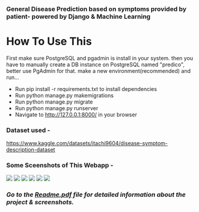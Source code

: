### General Disease Prediction based on symptoms provided by patient- powered by Django & Machine Learning


# How To Use This
First make sure PostgreSQL and pgadmin is install in your system. 
then you have to manually create a DB instance on PostgreSQL named "predico", better use PgAdmin for that.
make a new environment(recommended) and run...

- Run pip install -r requirements.txt to install dependencies
- Run python manage.py makemigrations
- Run python manage.py migrate
- Run python manage.py runserver
- Navigate to http://127.0.0.1:8000/ in your browser

### Dataset used - 
https://www.kaggle.com/datasets/itachi9604/disease-symptom-description-dataset

### Some Sceenshots of This Webapp -

![](https://github.com/Aayush-Jha/Disease-Prediction-using-Django-and-machine-learning/screenshots/1.PNG)
![](https://github.com/Aayush-Jha/Disease-Prediction-using-Django-and-machine-learning/screenshots/2.PNG)
![](https://github.com/Aayush-Jha/Disease-Prediction-using-Django-and-machine-learning/screenshots/3.PNG)
![](https://github.com/Aayush-Jha/Disease-Prediction-using-Django-and-machine-learning/screenshots/4.PNG)
![](https://github.com/Aayush-Jha/Disease-Prediction-using-Django-and-machine-learning/screenshots/5.PNG)
![](https://github.com/Aayush-Jha/Disease-Prediction-using-Django-and-machine-learning/screenshots/6.PNG)



### ***Go to the [Readme.pdf](Readme.pdf) file for detailed information about the project & screenshots.***
